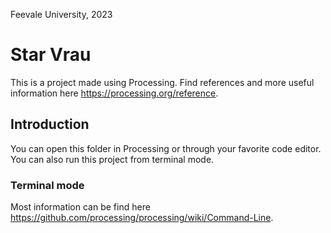 Feevale University, 2023

# Star Vrau

This is a project made using Processing. Find references and more useful information here https://processing.org/reference.

## Introduction

You can open this folder in Processing or through your favorite code editor. You can also run this project from terminal mode.

### Terminal mode

Most information can be find here https://github.com/processing/processing/wiki/Command-Line.
